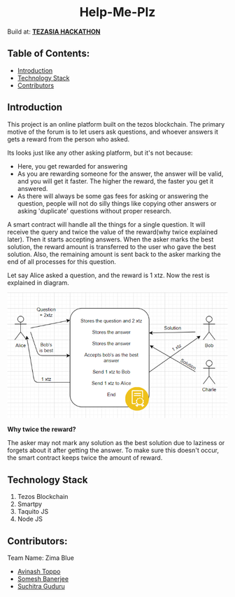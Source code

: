 <h1 align="center">Help-Me-Plz</h1>

Build at: [**TEZASIA HACKATHON**](https://tezasia.devfolio.co/)


## Table of Contents:
- [Introduction](#Introduction)
- [Technology Stack](#TechnologyStack)
- [Contributors](#Contributors)

## Introduction

This project is an online platform built on the tezos blockchain. The primary motive of the forum is to let users ask questions, and whoever answers it gets a reward from the person who asked.

Its looks just like any other asking platform, but it's not because:
- Here, you get rewarded for answering
- As you are rewarding someone for the answer, the answer will be valid, and you will get it faster. The higher the reward, the faster you get it answered.
- As there will always be some gas fees for asking or answering the question, people will not do silly things like copying other answers or asking 'duplicate' questions without proper research.

A smart contract will handle all the things for a single question. It will receive the query and twice the value of the reward(why twice explained later). Then it starts accepting answers. When the asker marks the best solution, the reward amount is transferred to the user who gave the best solution. Also, the remaining amount is sent back to the asker marking the end of all processes for this question.

Let say Alice asked a question, and the reward is 1 xtz. Now the rest is explained in diagram.

![](./explain_fc.png)

**Why twice the reward?**

The asker may not mark any solution as the best solution due to laziness or forgets about it after getting the answer. To make sure this doesn't occur, the smart contract keeps twice the amount of reward.

## Technology Stack
1) Tezos Blockchain
2) Smartpy
3) Taquito JS
4) Node JS

## Contributors:

Team Name: Zima Blue

* [Avinash Toppo]()
* [Somesh Banerjee](https://github.com/somesh-banerjee)
* [Suchitra Guduru]()
